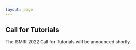 ```yaml
---
layout: page
---
```


## Call for Tutorials

The ISMIR 2022 Call for Tutorials will be announced shortly.
